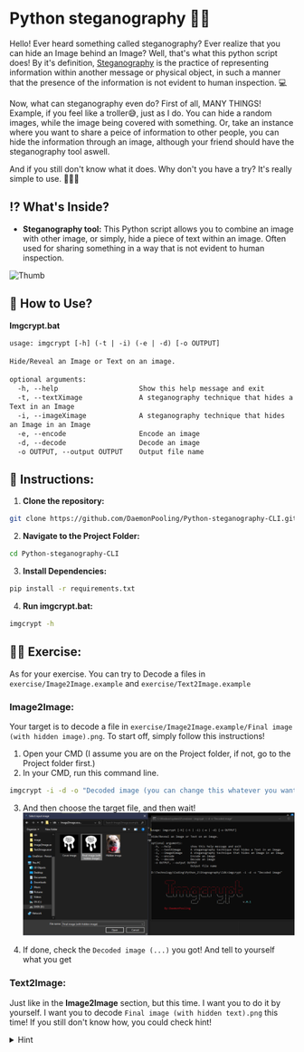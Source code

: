 # Python steganography 🧙‍♂️
Hello! Ever heard something called steganography? Ever realize that you can hide an Image behind an Image? Well, that's what this python script does! By it's definition, [Steganography](https://en.wikipedia.org/wiki/Steganography) is the practice of representing information within another message or physical object, in such a manner that the presence of the information is not evident to human inspection. 💻 

Now, what can steganography even do? 
First of all, MANY THINGS! Example, if you feel like a troller😅, just as I do. You can hide a random images, while the image being covered with something. Or, take an instance where you want to share a peice of information to other people, you can hide the information through an image, although your friend should have the steganography tool aswell. 

And if you still don't know what it does. Why don't you have a try? It's really simple to use. 🚀🚀🚀

## ⁉ What's Inside?
- **Steganography tool:** This Python script allows you to combine an image with other image, or simply, hide a piece of text within an image. Often used for sharing something in a way that is not evident to human inspection.

![Thumb](thumb1.png)

## 🚀 How to Use?
**Imgcrypt.bat**

```
usage: imgcrypt [-h] (-t | -i) (-e | -d) [-o OUTPUT]

Hide/Reveal an Image or Text on an image.

optional arguments:
  -h, --help                    Show this help message and exit
  -t, --textXimage              A steganography technique that hides a Text in an Image
  -i, --imageXimage             A steganography technique that hides an Image in an Image
  -e, --encode                  Encode an image
  -d, --decode                  Decode an image
  -o OUTPUT, --output OUTPUT    Output file name
```

## 📜 Instructions:
1. **Clone the repository:**
```bash
git clone https://github.com/DaemonPooling/Python-steganography-CLI.git
```

2. **Navigate to the Project Folder:**
```bash
cd Python-steganography-CLI
```

3. **Install Dependencies:**
```bash
pip install -r requirements.txt
```

4. **Run imgcrypt.bat:**
```bash
imgcrypt -h 
```

## 🤸‍♀️ Exercise:
As for your exercise. You can try to Decode a files in `exercise/Image2Image.example` and `exercise/Text2Image.example`

### Image2Image:
Your target is to decode a file in `exercise/Image2Image.example/Final image (with hidden image).png`. To start off, simply follow this instructions!
1. Open your CMD (I assume you are on the Project folder, if not, go to the Project folder first.)
2. In your CMD, run this command line.
```bash
imgcrypt -i -d -o "Decoded image (you can change this whatever you want)"
```
3. And then choose the target file, and then wait!
![Alt text](assets/image2imageTutorialPick1.png)

4. If done, check the `Decoded image (...)` you got! And tell to yourself what you get

### Text2Image:
Just like in the **Image2Image** section, but this time. I want you to do it by yourself. I want you to decode `Final image (with hidden text).png` this time! If you still don't know how, you could check hint!
<details>
  <summary>Hint</summary>
  
  Just like in Image2Image. Just run this bash code! 
  ```bash
  imgcrypt -t -d -o "Decoded text"
  ```
</details>